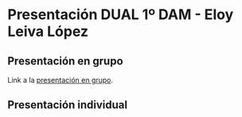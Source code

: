 # Presentación DUAL 1º DAM - Eloy Leiva López

## Presentación en grupo
Link a la [presentación en grupo](https://www.canva.com/design/DAGGN6EK2kc/HYAimlMYs5RSJxU7h1lwqw/view?utm_content=DAGGN6EK2kc&utm_campaign=designshare&utm_medium=link&utm_source=editor).

## Presentación individual
